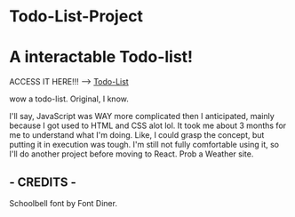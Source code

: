 # Todo-List-Project
<h1>A interactable Todo-list!</h1>

ACCESS IT HERE!!! --> <a href="#">Todo-List</a>

<p>wow a todo-list. Original, I know.</p>

<p>I'll say, JavaScript was WAY more complicated then I anticipated, mainly because I got used to HTML and CSS alot lol. It took me about 3 months for me to understand what I'm doing. Like, I could grasp the concept, but putting it in execution was tough. I'm still not fully comfortable using it, so I'll do another project before moving to React. Prob a Weather site.</p>


<h2>- CREDITS -</h2>

<p> Schoolbell font by Font Diner.</p>

